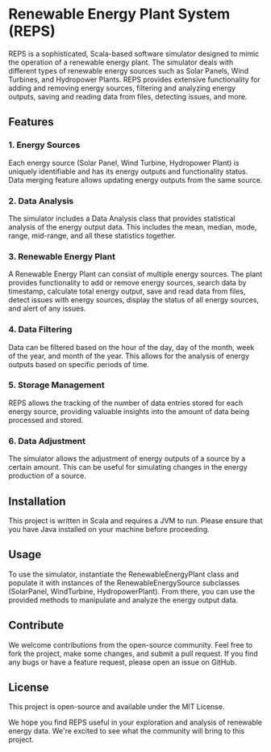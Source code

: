 # Renewable Energy Plant System (REPS)

REPS is a sophisticated, Scala-based software simulator designed to mimic the operation of a renewable energy plant. The simulator deals with different types of renewable energy sources such as Solar Panels, Wind Turbines, and Hydropower Plants. REPS provides extensive functionality for adding and removing energy sources, filtering and analyzing energy outputs, saving and reading data from files, detecting issues, and more.

## Features

### 1. Energy Sources

Each energy source (Solar Panel, Wind Turbine, Hydropower Plant) is uniquely identifiable and has its energy outputs and functionality status. Data merging feature allows updating energy outputs from the same source.

### 2. Data Analysis

The simulator includes a Data Analysis class that provides statistical analysis of the energy output data. This includes the mean, median, mode, range, mid-range, and all these statistics together.

### 3. Renewable Energy Plant

A Renewable Energy Plant can consist of multiple energy sources. The plant provides functionality to add or remove energy sources, search data by timestamp, calculate total energy output, save and read data from files, detect issues with energy sources, display the status of all energy sources, and alert of any issues.

### 4. Data Filtering

Data can be filtered based on the hour of the day, day of the month, week of the year, and month of the year. This allows for the analysis of energy outputs based on specific periods of time.

### 5. Storage Management

REPS allows the tracking of the number of data entries stored for each energy source, providing valuable insights into the amount of data being processed and stored.

### 6. Data Adjustment

The simulator allows the adjustment of energy outputs of a source by a certain amount. This can be useful for simulating changes in the energy production of a source.

## Installation

This project is written in Scala and requires a JVM to run. Please ensure that you have Java installed on your machine before proceeding.

## Usage

To use the simulator, instantiate the RenewableEnergyPlant class and populate it with instances of the RenewableEnergySource subclasses (SolarPanel, WindTurbine, HydropowerPlant). From there, you can use the provided methods to manipulate and analyze the energy output data.

## Contribute

We welcome contributions from the open-source community. Feel free to fork the project, make some changes, and submit a pull request. If you find any bugs or have a feature request, please open an issue on GitHub.

## License

This project is open-source and available under the MIT License.

We hope you find REPS useful in your exploration and analysis of renewable energy data. We're excited to see what the community will bring to this project.
